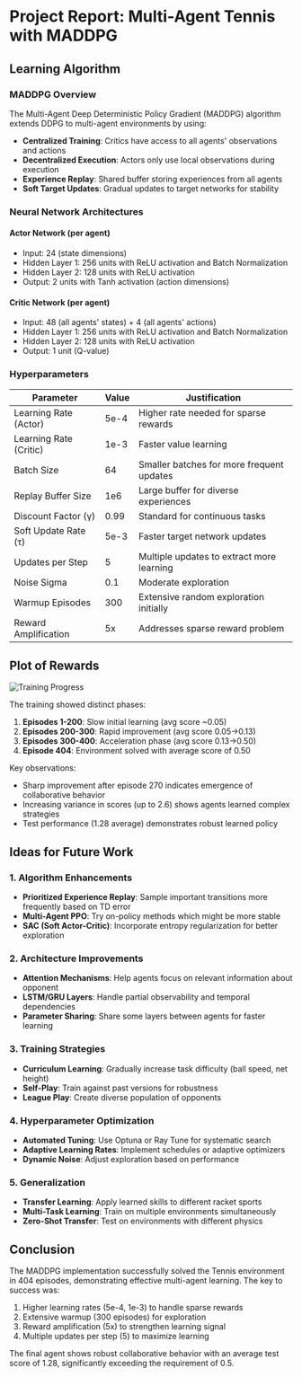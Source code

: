 # Project Report: Multi-Agent Tennis with MADDPG

## Learning Algorithm

### MADDPG Overview

The Multi-Agent Deep Deterministic Policy Gradient (MADDPG) algorithm extends DDPG to multi-agent environments by using:
- **Centralized Training**: Critics have access to all agents' observations and actions
- **Decentralized Execution**: Actors only use local observations during execution
- **Experience Replay**: Shared buffer storing experiences from all agents
- **Soft Target Updates**: Gradual updates to target networks for stability

### Neural Network Architectures

#### Actor Network (per agent)
- Input: 24 (state dimensions)
- Hidden Layer 1: 256 units with ReLU activation and Batch Normalization
- Hidden Layer 2: 128 units with ReLU activation
- Output: 2 units with Tanh activation (action dimensions)

#### Critic Network (per agent)
- Input: 48 (all agents' states) + 4 (all agents' actions)
- Hidden Layer 1: 256 units with ReLU activation and Batch Normalization
- Hidden Layer 2: 128 units with ReLU activation
- Output: 1 unit (Q-value)

### Hyperparameters

| Parameter | Value | Justification |
|-----------|-------|---------------|
| Learning Rate (Actor) | 5e-4 | Higher rate needed for sparse rewards |
| Learning Rate (Critic) | 1e-3 | Faster value learning |
| Batch Size | 64 | Smaller batches for more frequent updates |
| Replay Buffer Size | 1e6 | Large buffer for diverse experiences |
| Discount Factor (γ) | 0.99 | Standard for continuous tasks |
| Soft Update Rate (τ) | 5e-3 | Faster target network updates |
| Updates per Step | 5 | Multiple updates to extract more learning |
| Noise Sigma | 0.1 | Moderate exploration |
| Warmup Episodes | 300 | Extensive random exploration initially |
| Reward Amplification | 5x | Addresses sparse reward problem |

## Plot of Rewards

![Training Progress](training_progress.png)

The training showed distinct phases:
1. **Episodes 1-200**: Slow initial learning (avg score ~0.05)
2. **Episodes 200-300**: Rapid improvement (avg score 0.05→0.13)
3. **Episodes 300-400**: Acceleration phase (avg score 0.13→0.50)
4. **Episode 404**: Environment solved with average score of 0.50

Key observations:
- Sharp improvement after episode 270 indicates emergence of collaborative behavior
- Increasing variance in scores (up to 2.6) shows agents learned complex strategies
- Test performance (1.28 average) demonstrates robust learned policy

## Ideas for Future Work

### 1. Algorithm Enhancements
- **Prioritized Experience Replay**: Sample important transitions more frequently based on TD error
- **Multi-Agent PPO**: Try on-policy methods which might be more stable
- **SAC (Soft Actor-Critic)**: Incorporate entropy regularization for better exploration

### 2. Architecture Improvements
- **Attention Mechanisms**: Help agents focus on relevant information about opponent
- **LSTM/GRU Layers**: Handle partial observability and temporal dependencies
- **Parameter Sharing**: Share some layers between agents for faster learning

### 3. Training Strategies
- **Curriculum Learning**: Gradually increase task difficulty (ball speed, net height)
- **Self-Play**: Train against past versions for robustness
- **League Play**: Create diverse population of opponents

### 4. Hyperparameter Optimization
- **Automated Tuning**: Use Optuna or Ray Tune for systematic search
- **Adaptive Learning Rates**: Implement schedules or adaptive optimizers
- **Dynamic Noise**: Adjust exploration based on performance

### 5. Generalization
- **Transfer Learning**: Apply learned skills to different racket sports
- **Multi-Task Learning**: Train on multiple environments simultaneously
- **Zero-Shot Transfer**: Test on environments with different physics

## Conclusion

The MADDPG implementation successfully solved the Tennis environment in 404 episodes, demonstrating effective multi-agent learning. The key to success was:
1. Higher learning rates (5e-4, 1e-3) to handle sparse rewards
2. Extensive warmup (300 episodes) for exploration
3. Reward amplification (5x) to strengthen learning signal
4. Multiple updates per step (5) to maximize learning

The final agent shows robust collaborative behavior with an average test score of 1.28, significantly exceeding the requirement of 0.5.
